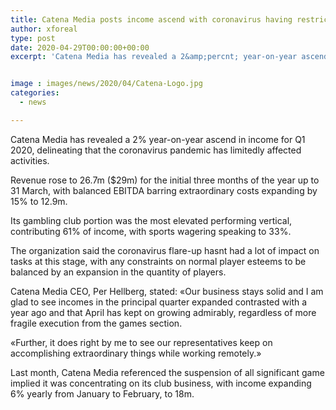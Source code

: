 ```yaml
---
title: Catena Media posts income ascend with coronavirus having restricted impact
author: xforeal 
type: post
date: 2020-04-29T00:00:00+00:00
excerpt: 'Catena Media has revealed a 2&amp;percnt; year-on-year ascend in income for Q1 2020, delineating that the coronavirus pandemic has limitedly affected operations '


image : images/news/2020/04/Catena-Logo.jpg
categories:
  - news

---
```

Catena Media has revealed a 2&percnt; year-on-year ascend in income for Q1 2020, delineating that the coronavirus pandemic has limitedly affected activities. 

Revenue rose to 26.7m ($29m) for the initial three months of the year up to 31 March, with balanced EBITDA barring extraordinary costs expanding by 15&percnt; to 12.9m. 

Its gambling club portion was the most elevated performing vertical, contributing 61&percnt; of income, with sports wagering speaking to 33&percnt;. 

The organization said the coronavirus flare-up hasnt had a lot of impact on tasks at this stage, with any constraints on normal player esteems to be balanced by an expansion in the quantity of players. 

Catena Media CEO, Per Hellberg, stated: &#171;Our business stays solid and I am glad to see incomes in the principal quarter expanded contrasted with a year ago and that April has kept on growing admirably, regardless of more fragile execution from the games section. 

&#171;Further, it does right by me to see our representatives keep on accomplishing extraordinary things while working remotely.&#187; 

Last month, Catena Media referenced the suspension of all significant game implied it was concentrating on its club business, with income expanding 6&percnt; yearly from January to February, to 18m.